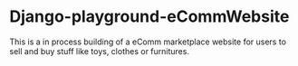 # Django-playground-eCommWebsite
This is a in process building of a eComm marketplace website for users to sell and buy stuff like toys, clothes or furnitures.
